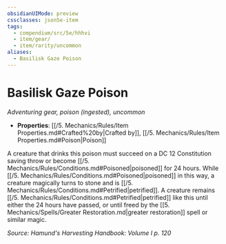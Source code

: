 ```yaml
---
obsidianUIMode: preview
cssclasses: json5e-item
tags:
  - compendium/src/5e/hhhvi
  - item/gear/
  - item/rarity/uncommon
aliases:
  - Basilisk Gaze Poison
---
```

# Basilisk Gaze Poison
*Adventuring gear, poison (ingested), uncommon*  

- **Properties**: [[/5. Mechanics/Rules/Item Properties.md#Crafted%20by\|Crafted by]], [[/5. Mechanics/Rules/Item Properties.md#Poison\|Poison]]

A creature that drinks this poison must succeed on a DC 12 Constitution saving throw or become [[/5. Mechanics/Rules/Conditions.md#Poisoned\|poisoned]] for 24 hours. While [[/5. Mechanics/Rules/Conditions.md#Poisoned\|poisoned]] in this way, a creature magically turns to stone and is [[/5. Mechanics/Rules/Conditions.md#Petrified\|petrified]]. A creature remains [[/5. Mechanics/Rules/Conditions.md#Petrified\|petrified]] like this until either the 24 hours have passed, or until freed by the [[5. Mechanics/Spells/Greater Restoration.md\|greater restoration]] spell or similar magic.

*Source: Hamund's Harvesting Handbook: Volume I p. 120*
